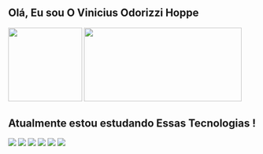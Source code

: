 ## Olá, Eu sou O Vinicius Odorizzi Hoppe

<div>
<img height="150" src="https://github-readme-streak-stats.herokuapp.com/?user=ViniciusOdorizziHoppe&theme=radical&hide_border=true"  />
<img height="150" width="320"src="https://github-readme-stats.vercel.app/api/top-langs/?username=ViniciusOdorizziHoppe&theme=radical&show_icons=true&hide_border=true&layout=compact" />
</div>

## Atualmente estou estudando Essas Tecnologias !
<div>
<img src="https://icongr.am/devicon/html5-original.svg?size=80&color=currentColor"></img>
<img src="https://icongr.am/devicon/css3-original.svg?size=80&color=currentColor"></img>
<img src="https://icongr.am/devicon/javascript-original.svg?size=80&color=currentColor"></img>
<img src="https://icongr.am/devicon/nodejs-original.svg?size=80&color=currentColor"></img>
<img src="https://icongr.am/devicon/java-original.svg?size=80&color=currentColor"></img>
<img src="https://icongr.am/devicon/mysql-original-wordmark.svg?size=80&color=currentColor"></img>
               
</div>
 
          
          
          
          
 
          
